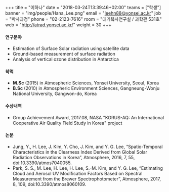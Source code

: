 +++
title = "이하나"
date = "2018-03-24T13:39:46+02:00"
teams = ["학생"]
banner = "img/people/Hana_Lee.png"
email = "leehn88@yonsei.ac.kr"
job = "박사과정"
phone = "02-2123-7616"
room = "대기복사연구실 / 과학관 531호"
web = "http://atrad.yonsei.ac.kr/"
weight = 30
+++

#### 연구분야
+ Estimation of Surface Solar radiation using satellite data
+ Ground-based measurement of surface radiation
+ Analysis of vertical ozone distribution in Antarctica

#### 학력
 + **M.Sc** (2015) in Atmospheric Sciences, Yonsei University, Seoul, Korea
 + **B.Sc** (2010) in Atmospheric Environment Sciences, Gangneung-Wonju National University, Gangwon-do, Korea

#### 수상내역
 + Group Achievement Award, 2017.08, NASA "KORUS-AQ: An International Cooperative Air Quality Field Study in Korea" project

#### 논문
+ Jung, Y., H. Lee, J. Kim, Y. Cho, J. Kim, and Y. G. Lee, “Spatio-Temporal Characteristics in the Clearness Index Derived from Global Solar Radiation Observations in Korea”, Atmosphere, 2016, 7, 55, doi:10.3390/atmos7040055.
+ Park, S. S., M. Lee, H. Lee, H. Lee, S.-M. Kim, and Y. G. Lee, “Estimating Cloud and Aerosol UV Modification Factors Based on Spectral Measurement from the Brewer Spectrophotometer”, Atmosphere, 2017, 8, 109, doi:10.3390/atmos8060109.
